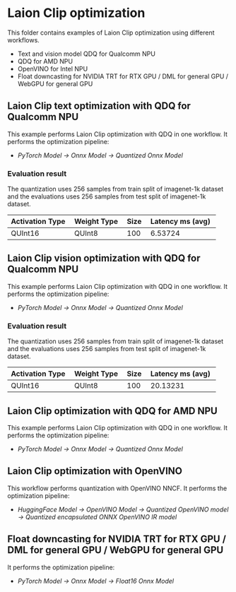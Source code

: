 # Laion Clip optimization

This folder contains examples of Laion Clip optimization using different workflows.

- Text and vision model QDQ for Qualcomm NPU
- QDQ for AMD NPU
- OpenVINO for Intel NPU
- Float downcasting for NVIDIA TRT for RTX GPU / DML for general GPU / WebGPU for general GPU

## Laion Clip text optimization with QDQ for Qualcomm NPU

This example performs Laion Clip optimization with QDQ in one workflow. It performs the optimization pipeline:

- *PyTorch Model -> Onnx Model -> Quantized Onnx Model*

### Evaluation result

The quantization uses 256 samples from train split of imagenet-1k dataset and the evaluations uses 256 samples from test split of imagenet-1k dataset.


| Activation Type&nbsp; | Weight Type&nbsp; | Size&nbsp; | Latency ms (avg)&nbsp; |
| --------------------- | ----------------- | ---------- | ---------------------- |
| QUInt16               | QUInt8            | 100        | 6.53724                |

## Laion Clip vision optimization with QDQ for Qualcomm NPU

This example performs Laion Clip optimization with QDQ in one workflow. It performs the optimization pipeline:

- *PyTorch Model -> Onnx Model -> Quantized Onnx Model*

### Evaluation result

The quantization uses 256 samples from train split of imagenet-1k dataset and the evaluations uses 256 samples from test split of imagenet-1k dataset.


| Activation Type&nbsp; | Weight Type&nbsp; | Size&nbsp; | Latency ms (avg)&nbsp; |
| --------------------- | ----------------- | ---------- | ---------------------- |
| QUInt16               | QUInt8            | 100        | 20.13231               |


## Laion Clip optimization with QDQ for AMD NPU

This example performs Laion Clip optimization with QDQ in one workflow. It performs the optimization pipeline:

- *PyTorch Model -> Onnx Model -> Quantized Onnx Model*

## Laion Clip optimization with OpenVINO

This workflow performs quantization with OpenVINO NNCF. It performs the optimization pipeline:

- *HuggingFace Model -> OpenVINO Model -> Quantized OpenVINO model -> Quantized encapsulated ONNX OpenVINO IR model*

## Float downcasting for NVIDIA TRT for RTX GPU / DML for general GPU / WebGPU for general GPU

It performs the optimization pipeline:

- *PyTorch Model -> Onnx Model -> Float16 Onnx Model*
